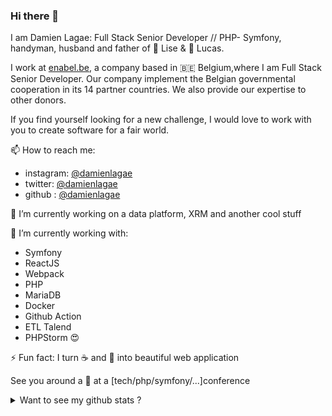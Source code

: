 ### Hi there 👋

I am Damien Lagae: Full Stack Senior Developer // PHP- Symfony, handyman, husband and father of :girl: Lise & :boy: Lucas. 

I work at <a href="https://enabel.be">enabel.be</a>, a company based in 🇧🇪 Belgium,where I am Full Stack Senior Developer. Our company implement the Belgian governmental cooperation in its 14 partner countries. We also provide our expertise to other donors. 

If you find yourself looking for a new challenge, I would love to work with you to create software for a fair world.

:mailbox: How to reach me: 
* instagram: <a href="https://instagram.com/damienlagae">@damienlagae</a>
* twitter: <a href="https://instagram.com/damienlagae">@damienlagae</a>
* github : <a href="https://github.com/damienlagae">@damienlagae</a>

:construction: I’m currently working on a data platform, XRM and another cool stuff

:wrench: I’m currently working with:
* Symfony
* ReactJS
* Webpack
* PHP
* MariaDB
* Docker
* Github Action
* ETL Talend
* PHPStorm :heart_eyes:

:zap: Fun fact: I turn :coffee: and :pizza: into beautiful web application

See you around a :beers: at a [tech/php/symfony/...]conference

<details>
<summary> Want to see my github stats ? </summary>

![Github stats](https://github-readme-stats.vercel.app/api?username=damienlagae&count_private=true&show_icons=true&theme=gruvbox)
</details>
